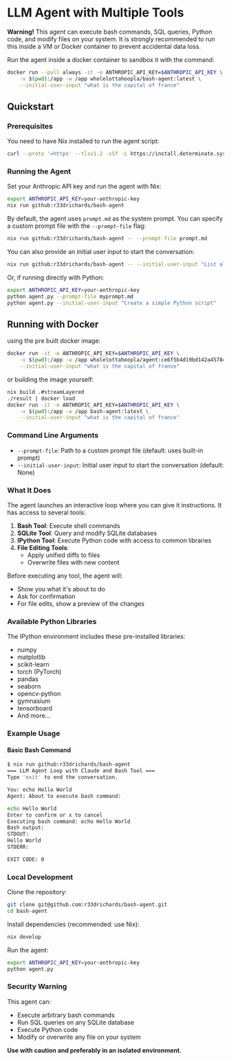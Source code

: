# LLM Agent with Multiple Tools

**Warning!** This agent can execute bash commands, SQL queries, Python code, and modify files on your system. It is strongly recommended to run this inside a VM or Docker container to prevent accidental data loss.

Run the agent inside a docker container to sandbox it with the command:

```sh
docker run --pull always -it -e ANTHROPIC_API_KEY=$ANTHROPIC_API_KEY \
    -v $(pwd):/app -w /app wholelottahoopla/bash-agent:latest \
    --initial-user-input "what is the capital of france"
```




## Quickstart

### Prerequisites

You need to have Nix installed to run the agent script:

```sh
curl --proto '=https' --tlsv1.2 -sSf -L https://install.determinate.systems/nix | sh -s -- install
```

### Running the Agent

Set your Anthropic API key and run the agent with Nix:

```sh
export ANTHROPIC_API_KEY=your-anthropic-key
nix run github:r33drichards/bash-agent
```

By default, the agent uses `prompt.md` as the system prompt. You can specify a custom prompt file with the `--prompt-file` flag:

```sh
nix run github:r33drichards/bash-agent -- --prompt-file prompt.md
```

You can also provide an initial user input to start the conversation:

```sh
nix run github:r33drichards/bash-agent -- --initial-user-input "List all Python files in the current directory"
```

Or, if running directly with Python:

```sh
export ANTHROPIC_API_KEY=your-anthropic-key
python agent.py --prompt-file myprompt.md
python agent.py --initial-user-input "Create a simple Python script"
```


## Running with Docker

using the pre built docker image:

```sh
docker run -it -e ANTHROPIC_API_KEY=$ANTHROPIC_API_KEY \
    -v $(pwd):/app -w /app wholelottahoopla/agent:ce6f5b4d19bd142a45784139a187e24ebc44b933 \
    --initial-user-input "what is the capital of france"
```

or building the image yourself:

```sh
nix build .#streamLayered
./result | docker load
docker run -it -e ANTHROPIC_API_KEY=$ANTHROPIC_API_KEY \
    -v $(pwd):/app -w /app bash-agent:latest \
    --initial-user-input "what is the capital of france"
```



### Command Line Arguments

- `--prompt-file`: Path to a custom prompt file (default: uses built-in prompt)
- `--initial-user-input`: Initial user input to start the conversation (default: None)

### What It Does

The agent launches an interactive loop where you can give it instructions. It has access to several tools:

1. **Bash Tool**: Execute shell commands
2. **SQLite Tool**: Query and modify SQLite databases
3. **IPython Tool**: Execute Python code with access to common libraries
4. **File Editing Tools**: 
   - Apply unified diffs to files
   - Overwrite files with new content

Before executing any tool, the agent will:
- Show you what it's about to do
- Ask for confirmation
- For file edits, show a preview of the changes

### Available Python Libraries

The IPython environment includes these pre-installed libraries:
- numpy
- matplotlib
- scikit-learn
- torch (PyTorch)
- pandas
- seaborn
- opencv-python
- gymnasium
- tensorboard
- And more...

### Example Usage

#### Basic Bash Command
```sh
$ nix run github:r33drichards/bash-agent
=== LLM Agent Loop with Claude and Bash Tool ===
Type 'exit' to end the conversation.

You: echo Hello World
Agent: About to execute bash command:

echo Hello World
Enter to confirm or x to cancel
Executing bash command: echo Hello World
Bash output:
STDOUT:
Hello World
STDERR:

EXIT CODE: 0
```

### Local Development

Clone the repository:

```sh
git clone git@github.com:r33drichards/bash-agent.git
cd bash-agent
```

Install dependencies (recommended: use Nix):

```sh
nix develop
```


Run the agent:

```sh
export ANTHROPIC_API_KEY=your-anthropic-key
python agent.py
```

### Security Warning

This agent can:
- Execute arbitrary bash commands
- Run SQL queries on any SQLite database
- Execute Python code
- Modify or overwrite any file on your system

**Use with caution and preferably in an isolated environment.**